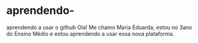 # aprendendo-
aprendendo a usar o github 
Ola! Me chamo Maria Eduarda, estou no 3ano do Ensino Médio e estou aprendendo a usar essa nova plataforma.
